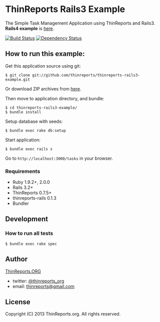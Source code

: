 # ThinReports Rails3 Example

The Simple Task Management Application using ThinReports and Rails3. 
**Rails4 example** is [here](https://github.com/thinreports/thinreports-rails4-example).

[![Build Status](https://travis-ci.org/thinreports/thinreports-rails3-example.png)](https://travis-ci.org/thinreports/thinreports-rails3-example)
[![Dependency Status](https://gemnasium.com/thinreports/thinreports-rails3-example.png)](https://gemnasium.com/thinreports/thinreports-rails3-example)

## How to run this example:

Get this application source using git:

    $ git clone git://github.com/thinreports/thinreports-rails3-example.git

Or download ZIP archives from [here](https://github.com/thinreports/thinreports-rails3-example/archive/master.zip).

Then move to application directory, and bundle:

    $ cd thinreports-rails3-example/
    $ bundle install

Setup database with seeds:

    $ bundle exec rake db:setup

Start application:

    $ bundle exec rails s

Go to `http://localhost:3000/tasks` in your browser.

### Requirements

* Ruby 1.9.2+, 2.0.0
* Rails 3.2+
* ThinReports 0.7.5+
* thinreports-rails 0.1.3
* Bundler

## Development

### How to run all tests

    $ bundle exec rake spec

## Author

[ThinReports.ORG](http://www.thinreports.org)

* twitter: [@thinreports_org](https://twitter.com/thinreports_org)
* email: [thinreports@gmail.com](mailto:thinreports@gmail.com)

## License

Copyright (C) 2013 ThinReports.org. All rights reserved.
